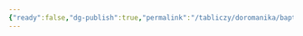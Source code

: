 ```yaml
---
{"ready":false,"dg-publish":true,"permalink":"/tabliczy/doromanika/baptisterij-san-zhean-v-puate/","dgPassFrontmatter":true}
---
```



